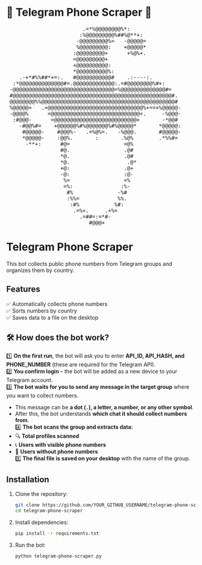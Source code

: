 # 🤡 Telegram Phone Scraper 🤡
<pre>
                        .=*%@@@@@@@@%*:             
                       :%@@@@@@@@@%##%@**+:          
                      -@@@@@@@@@%=   -@@@@@=         
                      %@@@@@@@@@:    +@@@@@*        
                     :@@@@@@@@@+      +%@%+.        
                     =@@@@@@@@@+           
                     +@@@@@@@@@@:           
                     *@@@@@@@@@@%:         
    .-+*#%%##*+=:.   #@@@@@@@@@@@#    .:----:.         
  :*@@@@@@@@@@@@@@#=.@@@@@@@@@@@@@:.=#@@@@@@@@%#+:  
 -@@@@@@@@@@@@@@@@@@@@@@@@@@@@@@@@=%@@@@@@@@@@@@@@#= 
 #@@@@@@@@@@@@@@@@@@@@@@@@@@@@@@@@@@@@@@@@@@@@@@@@@@#.
 @@@@@@@@%%@@@@@@@@@@@@@@@@@@@@@@@@@@@@@@@@@@@@@@@@@@#
 %@@@@@+   .+@@@@@@@@@@@@@@@@@@@@@@@@@@@@@@%+==+%@@@@@-
 -@@@@%      =@@@@@@@@@@@@@@@@@@@@@@@@@@@@+.     -%@@@-
  :#@@@-      =@@@@@@@@@@@@@@@@@@@@@@@@@@+       -*@@#
    -#@@%#=    +@@@@@@%#%@@@@@@@%#%@@@@@*       *@@@@@:
     #@@@@@-    #@@@%-   .=%@%=.   -%@@@.       #@@@@@-
     *@@@@@-    :@@%.       :       .%@%        .*%%#=
      -**+:      #@=                 =@%         
                 #@.                 .@#     
                 *@.                 .@#     
                 *@.                  .@*    
                 +@:                 .@+  
                 -@:                 :@-
                  %=                 =%  
                  =%:               :%-   
                   #%              -%#  
                   :%%=            %%.  
                    :#%           %#:  
                     .=%+.     .+%=      
                       .=##=:=*#-  
                          #@@@+  
</pre>          
# Telegram Phone Scraper

This bot collects public phone numbers from Telegram groups and organizes them by country.

## Features
✅ Automatically collects phone numbers  
✅ Sorts numbers by country  
✅ Saves data to a file on the desktop  

## **🛠 How does the bot work?**
1️⃣ **On the first run**, the bot will ask you to enter **API_ID, API_HASH, and PHONE_NUMBER** (these are required for the Telegram API).  
2️⃣ **You confirm login** – the bot will be added as a new device to your Telegram account.  
3️⃣ **The bot waits for you to send any message in the target group** where you want to collect numbers.  
   - This message can be **a dot (`.`), a letter, a number, or any other symbol**.  
   - After this, the bot understands **which chat it should collect numbers from**.  
4️⃣ **The bot scans the group and extracts data:**  
   - 🔍 **Total profiles scanned**  
   - 📞 **Users with visible phone numbers**  
   - 🚫 **Users without phone numbers**  
5️⃣ **The final file is saved on your desktop** with the name of the group.

## Installation
1. Clone the repository:
   ```bash
   git clone https://github.com/YOUR_GITHUB_USERNAME/telegram-phone-scraper.git
   cd telegram-phone-scraper
2. Install dependencies: 
    ```bash
    pip install -r requirements.txt
3. Run the bot:
    ```bash
   python telegram-phone-scraper.py